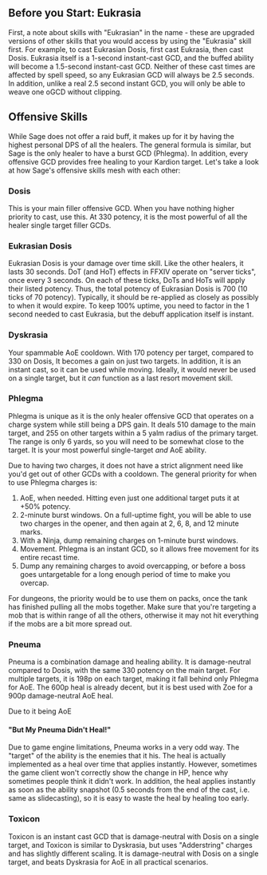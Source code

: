 ## Before you Start: Eukrasia

First, a note about skills with "Eukrasian" in the name - these are upgraded versions of other skills that you would
access by using the "Eukrasia" skill first. For example, to cast Eukrasian Dosis, first cast Eukrasia, then cast Dosis.
Eukrasia itself is a 1-second instant-cast GCD, and the buffed ability will become a 1.5-second instant-cast GCD.
Neither of these cast times are affected by spell speed, so any Eukrasian GCD will always be 2.5 seconds. In addition,
unlike a real 2.5 second instant GCD, you will only be able to weave one oGCD without clipping.

## Offensive Skills

While Sage does not offer a raid buff, it makes up for it by having the highest personal DPS of all the healers. The
general formula is similar, but Sage is the only healer to have a burst GCD (Phlegma). In addition, every offensive GCD
provides free healing to your Kardion target. Let's take a look at how Sage's offensive skills mesh with each other:

### Dosis

This is your main filler offensive GCD. When you have nothing higher priority to cast, use this. At 330 potency, it is
the most powerful of all the healer single target filler GCDs.

### Eukrasian Dosis

Eukrasian Dosis is your damage over time skill. Like the other healers, it lasts 30 seconds. DoT (and HoT) effects in
FFXIV operate on "server ticks", once every 3 seconds. On each of these ticks, DoTs and HoTs will apply their listed
potency. Thus, the total potency of Eukrasian Dosis is 700 (10 ticks of 70 potency). Typically, it should be re-applied
as closely as possibly to when it would expire. To keep 100% uptime, you need to factor in the 1 second needed to cast
Eukrasia, but the debuff application itself is instant.

### Dyskrasia

Your spammable AoE cooldown. With 170 potency per target, compared to 330 on Dosis, It becomes a gain on just two
targets. In addition, it is an instant cast, so it can be used while moving. Ideally, it would never be used on a single
target, but it *can* function as a last resort movement skill.

### Phlegma

Phlegma is unique as it is the only healer offensive GCD that operates on a charge system while still being a DPS gain.
It deals 510 damage to the main target, and 255 on other targets within a 5 yalm radius of the primary target. The range
is only 6 yards, so you will need to be somewhat close to the target. It is your most powerful single-target *and* AoE
ability.

Due to having two charges, it does not have a strict alignment need like you'd get out of other GCDs with a cooldown.
The general priority for when to use Phlegma charges is:

1. AoE, when needed. Hitting even just one additional target puts it at +50% potency. 
2. 2-minute burst windows. On a full-uptime fight, you will be able to use two charges in the opener, and then again at
   2, 6, 8, and 12 minute marks.
3. With a Ninja, dump remaining charges on 1-minute burst windows.
4. Movement. Phlegma is an instant GCD, so it allows free movement for its entire recast time.
5. Dump any remaining charges to avoid overcapping, or before a boss goes untargetable for a long enough period of time
   to make you overcap.

For dungeons, the priority would be to use them on packs, once the tank has finished pulling all the mobs together. Make
sure that you're targeting a mob that is within range of all the others, otherwise it may not hit everything if the mobs
are a bit more spread out.

### Pneuma

Pneuma is a combination damage and healing ability. It is damage-neutral compared to Dosis, with the same 330 potency on
the main target. For multiple targets, it is 198p on each target, making it fall behind only Phlegma for AoE. The 600p
heal is already decent, but it is best used with Zoe for a 900p damage-neutral AoE heal.

Due to it being AoE

#### "But My Pneuma Didn't Heal!"

Due to game engine limitations, Pneuma works in a very odd way. The "target" of the ability is the enemies that it his.
The heal is actually implemented as a heal over time that applies instantly. However, sometimes the game client won't
correctly show the change in HP, hence why sometimes people think it didn't work. In addition, the heal applies
instantly as soon as the ability snapshot (0.5 seconds from the end of the cast, i.e. same as slidecasting), so it is
easy to waste the heal by healing too early. 

### Toxicon

Toxicon is an instant cast GCD that is damage-neutral with Dosis on a single target, and 
Toxicon is similar to Dyskrasia, but uses "Adderstring" charges and has slightly different scaling. It is damage-neutral
with Dosis on a single target, and beats Dyskrasia for AoE in all practical scenarios. 